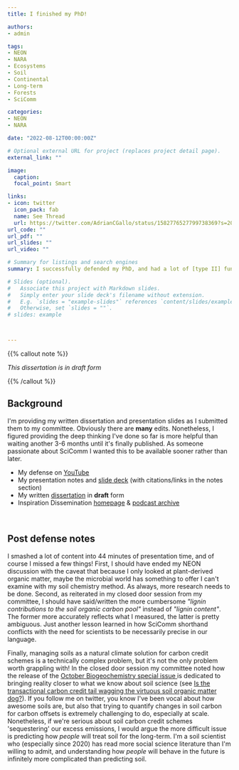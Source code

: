 ```yaml
---
title: I finished my PhD!

authors:
- admin

tags:
- NEON
- NARA
- Ecosystems
- Soil
- Continental
- Long-term
- Forests
- SciComm

categories:
- NEON
- NARA

date: "2022-08-12T00:00:00Z"

# Optional external URL for project (replaces project detail page).
external_link: ""

image:
  caption:
  focal_point: Smart

links:
- icon: twitter
  icon_pack: fab
  name: See Thread
  url: https://twitter.com/AdrianCGallo/status/1582776527799738369?s=20&t=AJ2VqP1mLIs0FR15lDJFVA
url_code: ""
url_pdf: ""
url_slides: ""
url_video: ""

# Summary for listings and search engines
summary: I successfully defended my PhD, and had a lot of [type II] fun in the process. You can watch my presentation, look through my slides, and access my *draft* dissertation that still requires more edits before it's finalized. Enjoy.  

# Slides (optional).
#   Associate this project with Markdown slides.
#   Simply enter your slide deck's filename without extension.
#   E.g. `slides = "example-slides"` references `content/slides/example-slides.md`.
#   Otherwise, set `slides = ""`.
# slides: example



---
```

{{% callout note %}}

_This dissertation is in draft form_

{{% /callout %}}


## Background

 I'm providing my written dissertation and presentation slides as I submitted them to my committee. Obviously there are __many__ edits. Nonetheless, I figured providing the deep thinking I've done so far is more helpful than waiting another 3-6 months until it's finally published. As someone passionate about SciComm I wanted this to be available sooner rather than later.

 - My defense on [YouTube](https://youtu.be/qrPpsV34E0A)
 - My presentation notes and [slide deck](https://docs.google.com/presentation/d/1YFLgXWVOdiGcBTpRh-1lsenn7OfK03Z5sY7ofKAPm1I/edit?usp=sharing) (with citations/links in the notes section)
 - My written [dissertation](https://drive.google.com/file/d/1IXhnLoeq5YN82jSYodhgGNKZWHJh6YVE/view?usp=sharing) in **draft** form
 - Inspiration Dissemination [homepage](https://blogs.oregonstate.edu/inspiration/) & [podcast archive](https://feeds.transistor.fm/inspiration-dissemination) 


 <br> 

## Post defense notes

 I smashed a lot of content into 44 minutes of presentation time, and of course I missed a few things! First, I should have ended my NEON discussion with the caveat that because I only looked at plant-derived organic matter, maybe the microbial world has something to offer I can't examine with my soil chemistry method. As always, more research needs to be done. Second, as reiterated in my closed door session from my committee, I should have said/written the more cumbersome _"lignin contributions to the soil organic carbon pool"_ instead of _"lignin content"_. The former more accurately reflects what I measured, the latter is pretty ambiguous. Just another lesson learned in how SciComm shorthand conflicts with the need for scientists to be necessarily precise in our language. 

 Finally, managing soils as a natural climate solution for carbon credit schemes is a technically complex problem, but it's not the only problem worth grappling with! In the closed door session my committee noted how the release of the [October Biogeochemistry special issue ](https://link.springer.com/journal/10533/volumes-and-issues/161-1) is dedicated to bringing reality closer to what we know about soil science (see [Is the transactional carbon credit tail wagging the virtuous soil organic matter dog?](https://link.springer.com/article/10.1007/s10533-022-00969-x)). If you follow me on twitter, you know I've been vocal about how awesome soils are, but also that trying to quantify changes in soil carbon for carbon offsets is extremely challenging to do, especially at scale. Nonetheless, if we're serious about soil carbon credit schemes 'sequestering' our excess emissions, I would argue the more difficult issue is predicting how _people_ will treat soil for the long-term. I'm a soil scientist who (especially since 2020) has read more social science literature than I'm willing to admit, and understanding how _people_ will behave in the future is infinitely more complicated than predicting soil.
